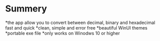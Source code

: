 # Summery 
*the app allow you to convert between decimal, binary and hexadecimal fast and quick 
*clean, simple and error free
*beautiful WinUI themes 
*portable exe file 
*only works on Winodws 10 or higher
